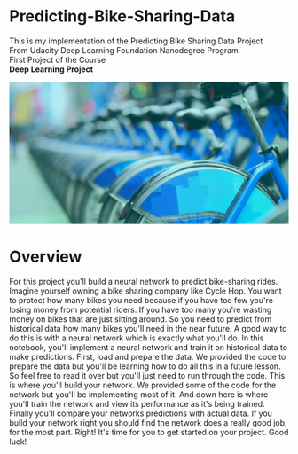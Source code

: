 # Predicting-Bike-Sharing-Data
This is my implementation of the Predicting Bike Sharing Data Project<br/>
From Udacity Deep Learning Foundation Nanodegree Program<br/>
First Project of the Course<br/>
**Deep Learning Project**

![jpg](imgs/img1.jpg)

# Overview
For this project you'll build a
neural network to predict bike-sharing
rides. Imagine yourself owning a bike sharing
company like Cycle Hop. You want to
protect how many bikes you need because
if you have too few you're losing money
from potential riders. If you have too
many you're wasting money on bikes that
are just sitting around. So you need to
predict from historical data how many
bikes you'll need in the near future. A
good way to do this is with a neural
network which is exactly what you'll do.
In this notebook, you'll implement a
neural network and train it on
historical data to make predictions.
First, load and prepare the data. We
provided the code to prepare the data
but you'll be learning how to do all
this in a future lesson. So feel free to
read it over but you'll just need to run
through the code.
This is where you'll build your network.
We provided some of the code for the
network but you'll be implementing most
of it. And down here is where you'll
train the network and view its
performance as it's being trained.
Finally you'll compare your networks
predictions with actual data. If you
build your network right you should find
the network does a really good job, for
the most part. Right! It's time for you to get
started on your project.
Good luck!
